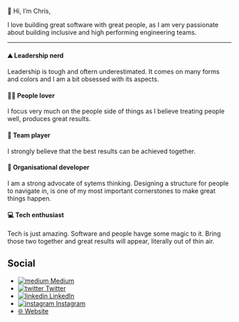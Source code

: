 👋 Hi, I’m Chris,

I love building great software with great people, as I am very passionate about building inclusive and high performing engineering teams.

---

#### ⛰️ Leadership nerd

Leadership is tough and oftern underestimated. It comes on many forms and colors and I am a bit obsessed with its aspects.

#### 🏄‍♂️ People lover

I focus very much on the people side of things as I believe treating people well, produces great results.

#### 🎯 Team player

I strongly believe that the best results can be achieved together. 

#### 🚀 Organisational developer 

I am a strong advocate of sytems thinking. Designing a structure for people to navigate in, is one of my most important cornerstones to make great things happen.

#### 💻 Tech enthusiast

Tech is just amazing. Software and people havge some magic to it. Bring those two together and great results will appear, literally out of thin air.


## Social

- [![medium](https://user-images.githubusercontent.com/712428/200166950-4b85a4c8-6037-4e8a-a21c-74cfbdcd85c7.png) Medium](https://medium.com/@christophnissle)
- [![twitter](https://user-images.githubusercontent.com/712428/200166951-99f7bfac-228d-4de3-b182-223a00f87b63.png) Twitter](https://twitter.com/DerStoffel)
- [![linkedin](https://user-images.githubusercontent.com/712428/200166955-1d49f3d9-bd65-4111-bd66-2e4b692c8728.png) LinkedIn](https://linkedin.com/in/christoph-ni%C3%9Fle/)
- [![instagram](https://user-images.githubusercontent.com/712428/200166958-8410c165-8793-4010-a4ba-e18a6e6360d3.png) Instagram](https://instagram.com/der.stoffel)
- [🌐 Website](christophnissle.com)






